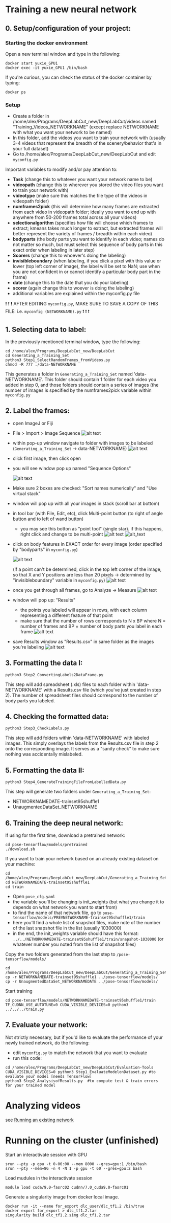 # Training a new neural network

## 0. Setup/configuration of your project:

### Starting the docker environment
Open a new terminal window and type in the following:
```
docker start yuxie_GPU1
docker exec -it yuxie_GPU1 /bin/bash
```
If you're curious, you can check the status of the docker container by typing:
```
docker ps
```

### Setup
- Create a folder in /home/alex/Programs/DeepLabCut_new/DeepLabCut/videos named "Training_Videos_NETWORKNAME" (except replace NETWORKNAME with what you want your network to be named)
- In this folder, add the videos you want to train your network with (usually 3-4 videos that represent the breadth of the scenery/behavior that's in your full dataset)
- Go to /home/alex/Programs/DeepLabCut_new/DeepLabCut and edit `myconfig.py`

Important variables to modify and/or pay attention to:
 - **Task** (change this to whatever you want your network name to be)
 - **videopath** (change this to wherever you stored the video files you want to train your network with)
 - **videotype** (make sure this matches the file type of the videos in videopath folder)
 - **numframes2pick** (this will determine how many frames are extracted from each video in videopath folder; ideally you want to end up with anywhere from 50-200 frames total across all your videos)
 - **selectionalgorithm** (specifies how file will choose which frames to extract; kmeans takes much longer to extract, but extracted frames will better represent the variety of frames / breadth within each video)
 - **bodyparts** (the body parts you want to identify in each video; names do not matter so much, but must select this sequence of body parts in this exact order when labeling in later step)
 - **Scorers** (change this to whoever's doing the labeling)
 - **invisibleboundary** (when labeling, if you click a pixel with this value or lower (top left corner of image), the label will be set to NaN; use when you are not confident in or cannot identify a particular body part in the frame)
 - **date** (change this to the date that you do your labeling)
 - **scorer** (again change this to woever is doing the labeling)
 - additional variables are explained within the myconfig.py file

:exclamation: :exclamation: :exclamation: AFTER EDITING `myconfig.py`, MAKE SURE TO SAVE A COPY OF THIS FILE: i.e. `myconfig (NETWORKNAME).py` :exclamation: :exclamation: :exclamation:

## 1. Selecting data to label:
In the previously mentioned terminal window, type the following:
```
cd /home/alex/Programs/DeepLabCut_new/DeepLabCut
cd Generating_a_Training_Set
python3 Step1_SelectRandomFrames_fromVideos.py
chmod -R 777 ./data-NETWORKNAME
```
This generates a folder in `Generating_a_Training_Set` named 'data-NETWORKNAME'. This folder should contain 1 folder for each video you added in step 0, and those folders should contain a series of images (the number of images is specified by the numframes2pick variable within `myconfig.py`
## 2. Label the frames:

 - open ImageJ or Fiji
 - File > Import > Image Sequence
 ![alt text](https://github.com/ckakiti/Novelty_analysis_KA/blob/master/Docs/Labeling_images/Screen%20Shot%202019-10-16%20at%2012.38.43.png)
 - within pop-up window navigate to folder with images to be labeled (`Generating_a_Training_Set` -> data-NETWORKNAME)
 ![alt text](https://github.com/ckakiti/Novelty_analysis_KA/blob/master/Docs/Labeling_images/Screen%20Shot%202019-10-16%20at%2012.41.15.png)
 - click first image, then click open
 - you will see window pop up named "Sequence Options"
 
   ![alt text](https://github.com/ckakiti/Novelty_analysis_KA/blob/master/Docs/Labeling_images/Screen%20Shot%202019-10-16%20at%2012.41.37.png)
 - Make sure 2 boxes are checked: "Sort names numerically" and "Use virtual stack"
 - window will pop up with all your images in stack (scroll bar at bottom)
 - in tool bar (with File, Edit, etc), click Multi-point button (to right of angle button and to left of wand button)
     - you may see this botton as "point tool" (single star). if this happens, right click and change to be multi-point
  ![alt text](https://github.com/ckakiti/Novelty_analysis_KA/blob/master/Docs/Labeling_images/Screen%20Shot%202019-10-16%20at%2012.42.48.png)
  ![alt_text](https://github.com/ckakiti/Novelty_analysis_KA/blob/master/Docs/Labeling_images/Screen%20Shot%202019-10-16%20at%2012.43.04.png)
 - click on body features in EXACT order for every image (order specified by "bodyparts" in `myconfig.py`)
 
   ![alt text](https://github.com/ckakiti/Novelty_analysis_KA/blob/master/Docs/Labeling_images/Screen%20Shot%202019-10-16%20at%2012.46.30.png)
 
   (if a point can't be determined, click in the top left corner of the image, so that X and Y positions are less than 20 pixels -> determined by "invisibleboundary" variable in `myconfig.py`)
   ![alt text](https://github.com/ckakiti/Novelty_analysis_KA/blob/master/Docs/Labeling_images/Screen%20Shot%202019-10-16%20at%2012.48.13.png)
 - once you get through all frames, go to Analyze -> Measure
 ![alt text](https://github.com/ckakiti/Novelty_analysis_KA/blob/master/Docs/Labeling_images/Screen%20Shot%202019-10-16%20at%2012.48.36.png)
 - window will pop up: "Results"
     - the points you labeled will appear in rows, with each column representing a different feature of that point
     - make sure that the number of rows corresponds to N x BP where N = number of frames and BP = number of body parts you label in each frame
 ![alt text](https://github.com/ckakiti/Novelty_analysis_KA/blob/master/Docs/Labeling_images/Screen%20Shot%202019-10-16%20at%2012.49.40.png)
 - save Results window as "Results.csv" in same folder as the images you're labeling
![alt text](https://github.com/ckakiti/Novelty_analysis_KA/blob/master/Docs/Labeling_images/Screen%20Shot%202019-10-16%20at%2012.50.13.png)

## 3. Formatting the data I:
```
python3 Step2_ConvertingLabels2DataFrame.py
```
This step will add spreadsheet (.xls) files to each folder within 'data-NETWORKNAME' with a Results.csv file (which you've just created in step 2). The number of spreadsheet files should correspond to the number of body parts you labeled.

## 4. Checking the formatted data:
```
python3 Step3_CheckLabels.py
```
This step will add folders within 'data-NETWORKNAME' with labeled images. This simply overlays the labels from the Results.csv file in step 2 onto the corresponding image. It serves as a "sanity check" to make sure nothing was accidentally mislabeled.

## 5. Formatting the data II:
```
python3 Step4_GenerateTrainingFileFromLabelledData.py
```
This step will generate two folders under `Generating_a_Training_Set`:
 - NETWORKNAMEDATE-trainset95shuffle1
 - UnaugmentedDataSet_NETWORKNAME
 
## 6. Training the deep neural network:

If using for the first time, download a pretrained network:
```
cd pose-tensorflow/models/pretrained
./download.sh
```
If you want to train your network based on an already existing dataset on your machine:
```
cd /home/alex/Programs/DeepLabCut_new/DeepLabCut/Generating_a_Training_Set
cd NETWORKNAMEDATE-trainset95shuffle1
cd train
```
 - Open `pose_cfg.yaml`
 - the variable you'll be changing is init_weights (but what you change it to depends on what network you want to start from)
 - to find the name of that network file, go to `pose-tensorflow/models/PREVNETWORKNAME-trainset95shuffle1/train`
 - here you'll find a whole list of snapshot files, make note of the number of the last snapshot file in the list (usually 1030000)
 - in the end, the init_weights variable should have this format: `../../NETWORKNAMEDATE-trainset95shuffle1/train/snapshot-1030000` (or whatever number you noted from the list of snapshot files)
 
Copy the two folders generated from the last step to `/pose-tensorflow/models/`
```
cd /home/alex/Programs/DeepLabCut_new/DeepLabCut/Generating_a_Training_Set
cp -r NETWORKNAMEDATE-trainset95shuffle1 ../pose-tensorflow/models/
cp -r UnaugmentedDataSet_NETWORKNAMEDATE ../pose-tensorflow/models/
```
Start training
```
cd pose-tensorflow/models/NETWORKNAMEDATE-trainset95shuffle1/train
TF_CUDNN_USE_AUTOTUNE=0 CUDA_VISIBLE_DEVICES=0 python3 ../../../train.py 
```
## 7. Evaluate your network:
Not strictly necessary, but if you'd like to evaluate the performance of your newly trained network, do the following:
 - edit `myconfig.py` to match the network that you want to evaluate
 - run this code:
```
cd /home/alex/Programs/DeepLabCut_new/DeepLabCut/Evaluation-Tools
CUDA_VISIBLE_DEVICES=0 python3 Step1_EvaluateModelonDataset.py #to evaluate your model [needs TensorFlow]
python3 Step2_AnalysisofResults.py  #to compute test & train errors for your trained model
```
 
# Analyzing videos
see [Running an existing network](https://github.com/ckakiti/Novelty_analysis_KA/blob/master/Docs/Using_DLC_in_UchidaLab_Korleki.md)

# Running on the cluster (unfinished)
Start an interactivate session with GPU

```
srun --pty -p gpu -t 0-06:00 --mem 8000 --gres=gpu:1 /bin/bash
srun --pty --mem=8G -n 4 -N 1 -p gpu -t 60 --gres=gpu:2 bash
```
Load mudules in the interactivate session
```
module load cuda/9.0-fasrc02 cudnn/7.0_cuda9.0-fasrc01
```

Generate a singularity image from docker local image.
```
docker run -it --name for_export dlc_user/dlc_tf1.2 /bin/true
docker export for_export > dlc_tf1.2.tar
singularity build dlc_tf1.2.simg dlc_tf1.2.tar
```
